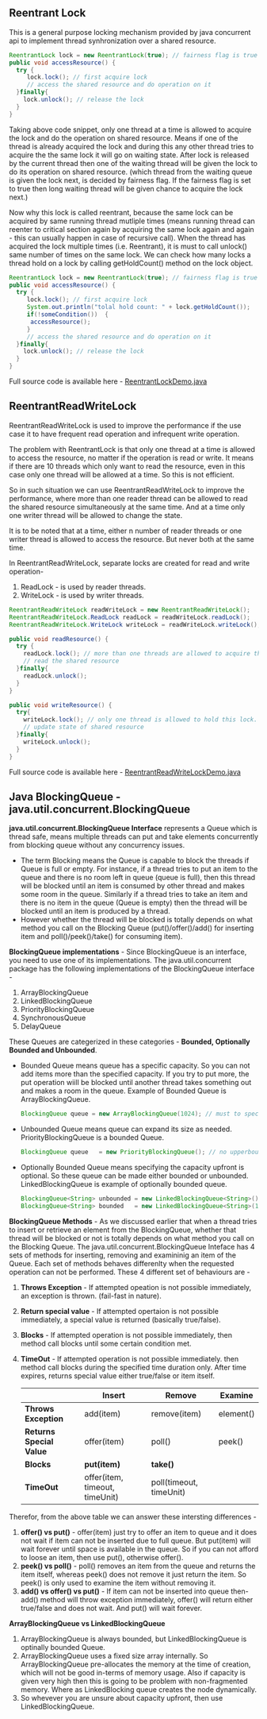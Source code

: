 ## Reentrant Lock
This is a general purpose locking mechanism provided by java concurrent api to implement thread synhronization over a shared resource. 
```java
ReentrantLock lock = new ReentrantLock(true); // fairness flag is true
public void accessResource() {
  try {
     lock.lock(); // first acquire lock
     // access the shared resource and do operation on it
  }finally{
    lock.unlock(); // release the lock
  }
}
```

Taking above code snippet, only one thread at a time is allowed to acquire the lock and do the operation on shared resource.
Means if one of the thread is already acquired the lock and during this any other thread tries to acquire the the same lock it will go on waiting state. After lock is released by the current thread then one of the waiting thread will be given the lock to do its operation on shared resource. (which thread from the waiting queue is given the lock next, is decided by fairness flag. If the fairness flag is set to true then long waiting thread will be given chance to acquire the lock next.)

Now why this lock is called reentrant, because the same lock can be acquired by same running thread mutliple times (means running thread can reenter to critical section again by acquiring the same lock again and again - this can usually happen in case of recursive call). When the thread has acquired the lock multiple times (i.e. Reentrant), it is must to call unlock() same number of times on the same lock. We can check how many locks a thread hold on a lock by calling getHoldCount() method on the lock object.
```java
ReentrantLock lock = new ReentrantLock(true); // fairness flag is true
public void accessResource() {
  try {
     lock.lock(); // first acquire lock
     System.out.println("tolal hold count: " + lock.getHoldCount());
     if(!someCondition())  {
      accessResource();
     }
     // access the shared resource and do operation on it
  }finally{
    lock.unlock(); // release the lock
  }
}
```

Full source code is available here - [ReentrantLockDemo.java](https://github.com/thedevd/techBlog/blob/master/javaexamples/src/main/java/com/thedevd/javaexamples/multithreading/ReentrantLockDemo.java)

## ReentrantReadWriteLock
ReentrantReadWriteLock is used to improve the performance if the use case it to have frequent read operation and infrequent write operation.

The problem with ReentrantLock is that only one thread at a time is allowed to access the resource, no matter if the operation is read or write. It means if there are 10 threads which only want to read the resource, even in this case only one thread will be allowed at a time. So this is not efficient.

So in such situation we can use ReentrantReadWriteLock to improve the performance, where more than one reader thread can be allowed to read the shared resource simultaneously at the same time. And at a time only one writer thread will be allowed to change the state.

It is to be noted that at a time, either n number of reader threads or one writer thread is allowed to access the resource. But never both at the same time.

In ReentrantReadWriteLock, separate locks are created for read and write operation-
1. ReadLock - is used by reader threads.
2. WriteLock  - is used by writer threads.

```java
ReentrantReadWriteLock readWriteLock = new ReentrantReadWriteLock();
ReentrantReadWriteLock.ReadLock readLock = readWriteLock.readLock();
ReentrantReadWriteLock.WriteLock writeLock = readWriteLock.writeLock();

public void readResource() {
  try {
    readLock.lock(); // more than one threads are allowed to acquire this readLock at the same time.
    // read the shared resource
  }finally{
    readLock.unlock();  
  }
}

public void writeResource() {
  try{
    writeLock.lock(); // only one thread is allowed to hold this lock.
    // update state of shared resource
  }finally{
    writeLock.unlock();
  }
}
```

Full source code is available here - [ReentrantReadWriteLockDemo.java](https://github.com/thedevd/techBlog/blob/master/javaexamples/src/main/java/com/thedevd/javaexamples/multithreading/ReentrantReadWriteLockDemo.java)

## Java BlockingQueue - java.util.concurrent.BlockingQueue
**java.util.concurrent.BlockingQueue Interface** represents a Queue which is thread safe, means multiple threads can put and take elements concurrently from blocking queue without any concurrency issues. 
   * The term Blocking means the Queue is capable to block the threads if Queue is full or empty. For instance, if a thread tries to put an item to the queue and there is no room left in queue (queue is full), then this thread will be blocked until an item is consumed by other thread and makes some room in the queue. Similarly if a thread tries to take an item and there is no item in the queue (Queue is empty) then the thread will be blocked until an item is produced by a thread. 
   * However whether the thread will be blocked is totally depends on what method you call on the Blocking Queue (put()/offer()/add() for inserting item and poll()/peek()/take() for consuming item). 

**BlockingQueue implementations** - Since BlockingQueue is an interface, you need to use one of its implementations. The java.util.concurrent package has the following implementations of the BlockingQueue interface - 
1. ArrayBlockingQueue 
2. LinkedBlockingQueue
3. PriorityBlockingQueue
4. SynchronousQueue
5. DelayQueue

These Queues are categerized in these categories - **Bounded, Optionally Bounded and Unbounded**.
   * Bounded Queue means queue has a specific capacity. So you can not add items more than the specified capacity. If you try to put more, the put operation wiill be blocked until another thread takes something out and makes a room in the queue. Example of Bounded Queue is ArrayBlockingQueue. 
      ```java
      BlockingQueue queue = new ArrayBlockingQueue(1024); // must to specify maximum capacity
      ```
   * Unbounded Queue means queue can expand its size as needed. PriorityBlockingQueue is a bounded Queue.
      ```java
      BlockingQueue queue   = new PriorityBlockingQueue(); // no upperbound of the max capacity, Default is Integer.MAX_VALUE
      ```
   * Optionally Bounded Queue means specifying the capacity upfront is optional. So these queue can be made either bounded or unbounded.
   LinkedBlockingQueue is example of optionally bounded queue.
      ```java
      BlockingQueue<String> unbounded = new LinkedBlockingQueue<String>(); // no upperbound of the max capacity, Default is Integer.MAX_VALUE
      BlockingQueue<String> bounded   = new LinkedBlockingQueue<String>(1024); // optinally upper bounded queue.
      ```
      
 **BlockingQueue Methods** - As we discussed earlier that when a thread tries to insert or retrieve an element from the BlockingQueue, whether that thread will be blocked or not is totally depends on what method you call on the Blocking Queue. The java.util.concurrent.BlockingQueue Inteface has 4 sets of methods for inserting, removing and examininig an item of the Queue. Each set of methods behaves differenlty when the requested operation can not be performed. These 4 different set of behaviours are -
 1. **Throws Exception** - If attempted opeation is not possible immediately, an exception is thrown. (fail-fast in nature).
 2. **Return special value** - If attempted opertaion is not possible immediately, a special value is returned (basically true/false).
 3. **Blocks** - If attempted operation is not possible immediately, then method call blocks until some certain condition met.
 4. **TimeOut** - If attempted operation is not possible immediately. then method call blocks during the specified time duration only. After time expires, returns special value either true/false or item itself.
 
    |    |Insert|Remove|Examine|
    |----|------|------|-------|
    |**Throws Exception**| add(item) | remove(item) | element() |
    |**Returns Special Value**| offer(item) | poll() | peek() |
    |**Blocks**| **put(item)** | **take()** | |
    |**TimeOut**| offer(item, timeout, timeUnit) | poll(timeout, timeUnit) | |
 
 Therefor, from the above table we can answer these intersting differences -
 1. **offer() vs put()** - offer(item) just try to offer an item to queue and it does not wait if item can not be inserted due to full queue. But put(item) will wait forever until space is available in the queue. So if you can not afford to loose an item, then use put(), otherwise offer().
 2. **peek() vs poll()** - poll() removes an item from the queue and returns the item itself, whereas peek() does not remove it just return the item. So peek() is only used to examine the item without removing it.
 3. **add() vs offer() vs put()** - If item can not be inserted into queue then- add() method will throw exception immediately, offer() will return either true/false and does not wait. And put() will wait forever.
      
 **ArrayBlockingQueue vs LinkedBlockingQueue**
1. ArrayBlockingQueue is always bounded, but LinkedBlockingQueue is optinally bounded Queue.
2. ArrayBlockingQueue uses a fixed size array internally. So ArrayBlockingQueue pre-allocates the memory at the time of creation, which will not be good in-terms of memory usage. Also if capacity is given very high then this is going to be problem with non-fragmented memory. Where as LinkedBlocking queue creates the node dynamically.
3. So whevever you are unsure about capacity upfront, then use LinkedBlockingQueue.
